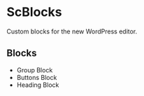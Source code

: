 # ScBlocks

Custom blocks for the new WordPress editor.

## Blocks

-  Group Block
-  Buttons Block
-  Heading Block
